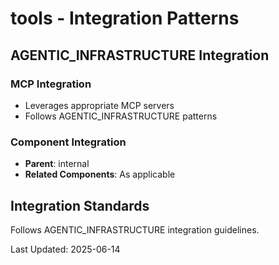 # tools - Integration Patterns

## AGENTIC_INFRASTRUCTURE Integration

### MCP Integration
- Leverages appropriate MCP servers
- Follows AGENTIC_INFRASTRUCTURE patterns

### Component Integration
- **Parent**: internal
- **Related Components**: As applicable

## Integration Standards

Follows AGENTIC_INFRASTRUCTURE integration guidelines.

Last Updated: 2025-06-14
